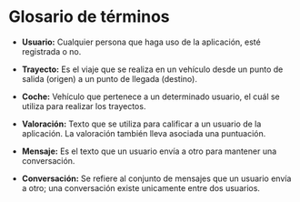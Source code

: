 # Glosario de términos

* **Usuario:** Cualquier persona que haga uso de la aplicación, esté registrada o no.

* **Trayecto:** Es el viaje que se realiza en un vehículo desde un punto de salida (origen) a un punto de llegada (destino).

* **Coche:** Vehículo que pertenece a un determinado usuario, el cuál se utiliza para realizar los trayectos.

* **Valoración:** Texto que se utiliza para calificar a un usuario de la aplicación. La valoración también lleva asociada una puntuación.

* **Mensaje:** Es el texto que un usuario envía a otro para mantener una conversación.

* **Conversación:** Se refiere al conjunto de mensajes que un usuario envía a otro; una conversación existe unicamente entre dos usuarios.
